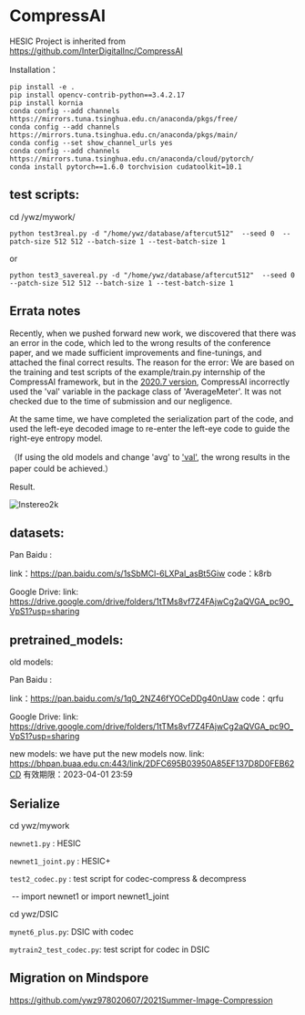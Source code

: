 # CompressAI
HESIC Project is inherited from https://github.com/InterDigitalInc/CompressAI

Installation：

```
pip install -e . 
pip install opencv-contrib-python==3.4.2.17 
pip install kornia 
conda config --add channels https://mirrors.tuna.tsinghua.edu.cn/anaconda/pkgs/free/
conda config --add channels https://mirrors.tuna.tsinghua.edu.cn/anaconda/pkgs/main/
conda config --set show_channel_urls yes
conda config --add channels https://mirrors.tuna.tsinghua.edu.cn/anaconda/cloud/pytorch/
conda install pytorch==1.6.0 torchvision cudatoolkit=10.1
```



## test scripts:

cd /ywz/mywork/

```python test3real.py -d "/home/ywz/database/aftercut512"  --seed 0  --patch-size 512 512 --batch-size 1 --test-batch-size 1```

or

```python test3_savereal.py -d "/home/ywz/database/aftercut512"  --seed 0  --patch-size 512 512 --batch-size 1 --test-batch-size 1```



## Errata notes

Recently, when we pushed forward new work, we discovered that there was an error in the code, which led to the wrong results of the conference paper, and we made sufficient improvements and fine-tunings, and attached the final correct results.
The reason for the error: We are based on the training and test scripts of the example/train.py internship of the CompressAI framework, but in the [2020.7 version](https://github.com/InterDigitalInc/CompressAI/blob/c1cf1f79c6a0489902d937d711ca9ec36e234102/examples/train.py), CompressAI incorrectly used the 'val' variable in the package class of 'AverageMeter'. It was not checked due to the time of submission and our negligence. 

At the same time, we have completed the serialization part of the code, and used the left-eye decoded image to re-enter the left-eye code to guide the right-eye entropy model.

（If using the old models and change 'avg' to ['val'](https://github.com/ywz978020607/HESIC/blob/546e0c0788552caee4ac75a229558ff64f295916/ywz/mywork/test3.py), the wrong results in the paper could be achieved.）



Result.

![Instereo2k](./cvpr-Instereo2k.png)




## datasets:

Pan Baidu :

link：https://pan.baidu.com/s/1sSbMCl-6LXPal_asBt5Giw 
code：k8rb 

Google Drive: link: https://drive.google.com/drive/folders/1tTMs8vf7Z4FAjwCg2aQVGA_pc9O_VpS1?usp=sharing



## pretrained_models:
old models:

Pan Baidu :

link：https://pan.baidu.com/s/1q0_2NZ46fYOCeDDg40nUaw 
code：qrfu 

Google Drive: link: https://drive.google.com/drive/folders/1tTMs8vf7Z4FAjwCg2aQVGA_pc9O_VpS1?usp=sharing

new models:
we have put the new models now.
link: https://bhpan.buaa.edu.cn:443/link/2DFC695B03950A85EF137D8D0FEB62CD
有效期限：2023-04-01 23:59


## Serialize

cd ywz/mywork

`newnet1.py` : HESIC 

`newnet1_joint.py` : HESIC+

`test2_codec.py` : test script for codec-compress & decompress  

​	-- import newnet1 or import newnet1_joint



cd ywz/DSIC

`mynet6_plus.py`: DSIC with codec

`mytrain2_test_codec.py`: test script for codec in DSIC




## Migration on Mindspore
https://github.com/ywz978020607/2021Summer-Image-Compression
